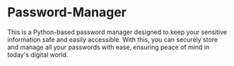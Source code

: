 # Password-Manager
This is a Python-based password manager designed to keep your sensitive information safe and easily accessible. With this, you can securely store and manage all your passwords with ease, ensuring peace of mind in today's digital world.
